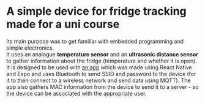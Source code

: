 # A simple device for fridge tracking made for a uni course
Its main purpose was to get familiar with embedded programming and simple electronics.\
It uses an analogue **temperature sensor** and an **ultrasonic distance sensor** to gather information about the fridge (temperature and whether it is open).
It is designed to be used with [an app](https://github.com/reczkok/Esp32FirdgeTracker-App) which was made using React Native and Expo and uses Bluetooth to send SSID and password to the device (for it to then connect to a wireless network and send data using MQTT). The app also gathers MAC information from the device to send it to a server - so the device can be associated with the appropriate user.
